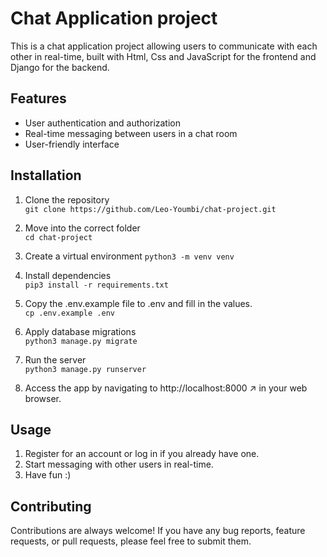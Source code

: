 # Chat Application project
This is a chat application project allowing users to communicate with each other in real-time, built with Html, Css and JavaScript for the frontend and Django for the backend.

## Features
* User authentication and authorization 
* Real-time messaging between users in a chat room  
* User-friendly interface  

## Installation
1. Clone the repository  
`git clone https://github.com/Leo-Youmbi/chat-project.git`  

2. Move into the correct folder  
`cd chat-project`

3. Create a virtual environment
`python3 -m venv venv`

4. Install dependencies  
`pip3 install -r requirements.txt`  

5. Copy the .env.example file to .env and fill in the values.  
`cp .env.example .env`  

6. Apply database migrations  
`python3 manage.py migrate`  

7. Run the server  
`python3 manage.py runserver`  

8. Access the app by navigating to http://localhost:8000 ↗ in your web browser.  

## Usage
1. Register for an account or log in if you already have one.
2. Start messaging with other users in real-time.
3.  Have fun :)

## Contributing
Contributions are always welcome! If you have any bug reports, feature requests, or pull requests, please feel free to submit them.